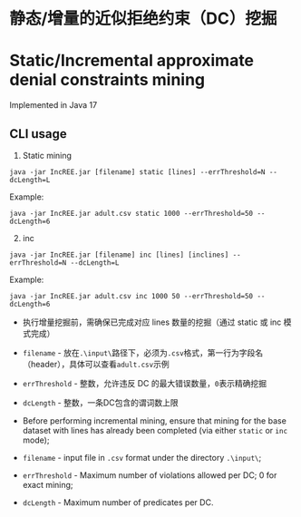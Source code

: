 # 静态/增量的近似拒绝约束（DC）挖掘

# Static/Incremental approximate denial constraints mining

Implemented in Java 17

## CLI usage
1. Static mining
```shell
java -jar IncREE.jar [filename] static [lines] --errThreshold=N --dcLength=L
```
Example:
```shell
java -jar IncREE.jar adult.csv static 1000 --errThreshold=50 --dcLength=6
```

2. inc
```shell
java -jar IncREE.jar [filename] inc [lines] [inclines] --errThreshold=N --dcLength=L
```
Example:
```shell
java -jar IncREE.jar adult.csv inc 1000 50 --errThreshold=50 --dcLength=6
```

- 执行增量挖掘前，需确保已完成对应 lines 数量的挖掘（通过 static 或 inc 模式完成）
- `filename` - 放在`.\input\`路径下，必须为`.csv`格式，第一行为字段名（header），具体可以查看`adult.csv`示例
- `errThreshold` - 整数，允许违反 DC 的最大错误数量，`0`表示精确挖掘
- `dcLength` - 整数，一条DC包含的谓词数上限


- Before performing incremental mining, ensure that mining for the base dataset with lines has already been completed (via either `static` or `inc` mode);
- `filename` - input file in `.csv` format under the directory `.\input\`;
- `errThreshold` - Maximum number of violations allowed per DC; 0 for exact mining;
- `dcLength` - Maximum number of predicates per DC.
